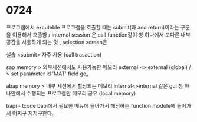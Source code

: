 # 0724

프로그램에서 excuteble 프로그램을 호출할 때는 submit\(과 and return\)이라는 구문을 이용해서 호출함 / internal session 은 call function같이 창 하나에서 또다른 내부 공간을 사용하게 되는 것 , selection screen은 

실습 &lt;submit&gt; 자주 사용 \(call trasaction\)



sap memory &gt; 외부세션에서도 사용가능한 메모리 external &lt;&gt; external \(global\) /  &gt; set parameter id 'MAT' field ge\_

abap memory &gt; 내부 세션에서 할당되는 메모리 internal&lt;&gt;internal 같은 gui 창 하나안에서 수행되는 프로그램만 메모리 공유 \(local memory\) 

bapi - tcode baoi에서 필요한 메뉴에 들어가서 해당하는 function module에 들어가서 어쩌구 저저구한다. 







